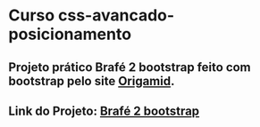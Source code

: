 # Curso css-avancado-posicionamento

## Projeto prático Brafé 2 bootstrap feito com bootstrap pelo site [Origamid](https://www.origamid.com/curso/css-avancado-posicionamento).

## Link do Projeto: [Brafé 2 bootstrap](https://marcelo-rafael.github.io/bootstrap-brafe-2/)
